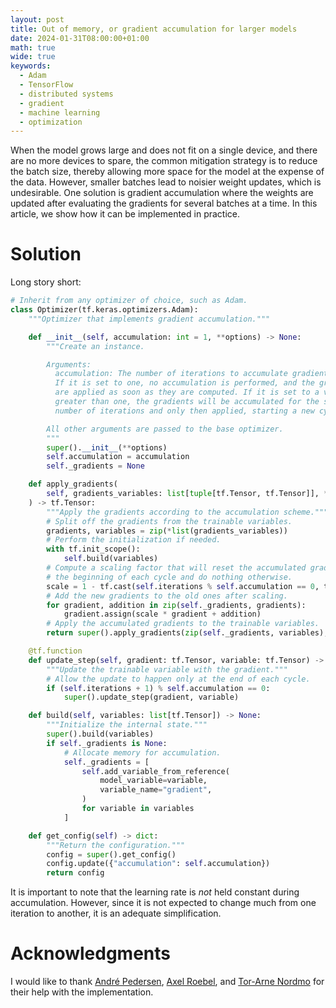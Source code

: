 ```yaml
---
layout: post
title: Out of memory, or gradient accumulation for larger models
date: 2024-01-31T08:00:00+01:00
math: true
wide: true
keywords:
  - Adam
  - TensorFlow
  - distributed systems
  - gradient
  - machine learning
  - optimization
---
```


When the model grows large and does not fit on a single device, and there are no
more devices to spare, the common mitigation strategy is to reduce the batch
size, thereby allowing more space for the model at the expense of the data.
However, smaller batches lead to noisier weight updates, which is undesirable.
One solution is gradient accumulation where the weights are updated after
evaluating the gradients for several batches at a time. In this article, we show
how it can be implemented in practice.

# Solution

Long story short:

```python
# Inherit from any optimizer of choice, such as Adam.
class Optimizer(tf.keras.optimizers.Adam):
    """Optimizer that implements gradient accumulation."""

    def __init__(self, accumulation: int = 1, **options) -> None:
        """Create an instance.

        Arguments:
          accumulation: The number of iterations to accumulate gradients over.
          If it is set to one, no accumulation is performed, and the gradients
          are applied as soon as they are computed. If it is set to a value
          greater than one, the gradients will be accumulated for the specified
          number of iterations and only then applied, starting a new cycle.

        All other arguments are passed to the base optimizer.
        """
        super().__init__(**options)
        self.accumulation = accumulation
        self._gradients = None

    def apply_gradients(
        self, gradients_variables: list[tuple[tf.Tensor, tf.Tensor]], **options
    ) -> tf.Tensor:
        """Apply the gradients according to the accumulation scheme."""
        # Split off the gradients from the trainable variables.
        gradients, variables = zip(*list(gradients_variables))
        # Perform the initialization if needed.
        with tf.init_scope():
            self.build(variables)
        # Compute a scaling factor that will reset the accumulated gradients at
        # the beginning of each cycle and do nothing otherwise.
        scale = 1 - tf.cast(self.iterations % self.accumulation == 0, tf.float32)
        # Add the new gradients to the old ones after scaling.
        for gradient, addition in zip(self._gradients, gradients):
            gradient.assign(scale * gradient + addition)
        # Apply the accumulated gradients to the trainable variables.
        return super().apply_gradients(zip(self._gradients, variables), **options)

    @tf.function
    def update_step(self, gradient: tf.Tensor, variable: tf.Tensor) -> None:
        """Update the trainable variable with the gradient."""
        # Allow the update to happen only at the end of each cycle.
        if (self.iterations + 1) % self.accumulation == 0:
            super().update_step(gradient, variable)

    def build(self, variables: list[tf.Tensor]) -> None:
        """Initialize the internal state."""
        super().build(variables)
        if self._gradients is None:
            # Allocate memory for accumulation.
            self._gradients = [
                self.add_variable_from_reference(
                    model_variable=variable,
                    variable_name="gradient",
                )
                for variable in variables
            ]

    def get_config(self) -> dict:
        """Return the configuration."""
        config = super().get_config()
        config.update({"accumulation": self.accumulation})
        return config
```

It is important to note that the learning rate is _not_ held constant during
accumulation. However, since it is not expected to change much from one
iteration to another, it is an adequate simplification.

# Acknowledgments

I would like to thank [André Pedersen], [Axel Roebel], and [Tor-Arne Nordmo] for
their help with the implementation.

[André Pedersen]: https://github.com/andreped
[Axel Roebel]: https://github.com/roebel
[Tor-Arne Nordmo]: https://github.com/tno123
